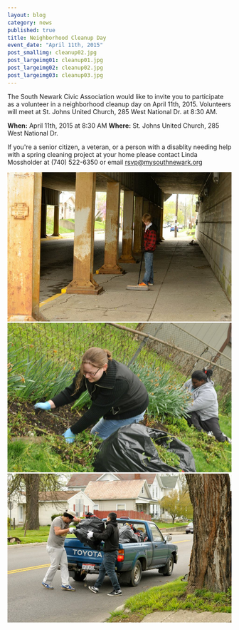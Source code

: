 ```yaml
---
layout: blog
category: news
published: true
title: Neighborhood Cleanup Day
event_date: "April 11th, 2015"
post_smallimg: cleanup02.jpg
post_largeimg01: cleanup01.jpg
post_largeimg02: cleanup02.jpg
post_largeimg03: cleanup03.jpg
---
```


The South Newark Civic Association would like to invite you to participate as a volunteer in a neighborhood cleanup day on April 11th, 2015. Volunteers will meet at St. Johns United Church, 285 West National Dr. at 8:30 AM.

**When:** April 11th, 2015 at 8:30 AM
**Where:** St. Johns United Church, 285 West National Dr.

If you're a senior citizen, a veteran, or a person with a disablity needing help with a spring cleaning project at your home please contact Linda Mossholder at (740) 522-6350 or email rsvp@mysouthnewark.org

![cleanup01.jpg](/public/images/cleanup01.jpg)
![cleanup02.jpg](/public/images/cleanup02.jpg)
![cleanup03.jpg](/public/images/cleanup03.jpg)